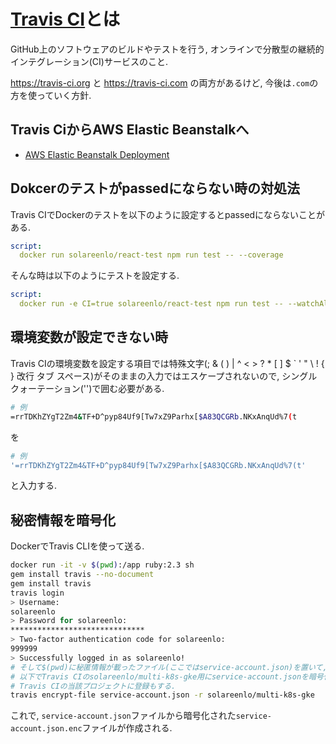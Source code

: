# [Travis CI](https://travis-ci.org)とは
GitHub上のソフトウェアのビルドやテストを行う, オンラインで分散型の継続的インテグレーション(CI)サービスのこと.

https://travis-ci.org と https://travis-ci.com の両方があるけど, 今後は`.com`の方を使っていく方針.

## Travis CiからAWS Elastic Beanstalkへ
- [AWS Elastic Beanstalk Deployment](https://docs.travis-ci.com/user/deployment/elasticbeanstalk/)

## Dokcerのテストがpassedにならない時の対処法
Travis CIでDockerのテストを以下のように設定するとpassedにならないことがある.
```yaml
script:
  docker run solareenlo/react-test npm run test -- --coverage
```
そんな時は以下のようにテストを設定する.
```yaml
script:
  docker run -e CI=true solareenlo/react-test npm run test -- --watchAll=falseb
```

## 環境変数が設定できない時
Travis CIの環境変数を設定する項目では特殊文字(; & ( ) | ^ < > ? * [ ] $ ` ' " \ ! { } 改行 タブ スペース)がそのままの入力ではエスケープされないので, シングルクォーテーション('')で囲む必要がある.
```bash
# 例
=rrTDKhZYgT2Zm4&TF+D^pyp84Uf9[Tw7xZ9Parhx[$A83QCGRb.NKxAnqUd%7(t
```
を
```bash
# 例
'=rrTDKhZYgT2Zm4&TF+D^pyp84Uf9[Tw7xZ9Parhx[$A83QCGRb.NKxAnqUd%7(t'
```
と入力する.

## 秘密情報を暗号化
DockerでTravis CLIを使って送る.
```bash
docker run -it -v $(pwd):/app ruby:2.3 sh
gem install travis --no-document
gem install travis
travis login
> Username:
solareenlo
> Password for solareenlo:
******************************
> Two-factor authentication code for solareenlo:
999999
> Successfully logged in as solareenlo!
# そして$(pwd)に秘匿情報が載ったファイル(ここではservice-account.json)を置いて,
# 以下でTravis CIのsolareenlo/multi-k8s-gke用にservice-account.jsonを暗号化するし,
# Travis CIの当該プロジェクトに登録もする.
travis encrypt-file service-account.json -r solareenlo/multi-k8s-gke
```
これで, `service-account.json`ファイルから暗号化された`service-account.json.enc`ファイルが作成される.

